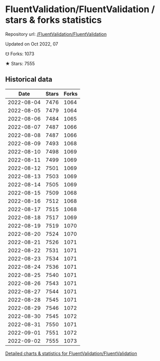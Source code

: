 # FluentValidation/FluentValidation / stars & forks statistics

Repository url: [/FluentValidation/FluentValidation](https://github.com/FluentValidation/FluentValidation)

Updated on Oct 2022, 07

☋ Forks: 1073

★ Stars: 7555

## Historical data
| Date | Stars | Forks |
|------|-------|-------|
| 2022-08-04 | 7476 | 1064 | 
| 2022-08-05 | 7479 | 1064 | 
| 2022-08-06 | 7484 | 1065 | 
| 2022-08-07 | 7487 | 1066 | 
| 2022-08-08 | 7487 | 1066 | 
| 2022-08-09 | 7493 | 1068 | 
| 2022-08-10 | 7498 | 1069 | 
| 2022-08-11 | 7499 | 1069 | 
| 2022-08-12 | 7501 | 1069 | 
| 2022-08-13 | 7503 | 1069 | 
| 2022-08-14 | 7505 | 1069 | 
| 2022-08-15 | 7509 | 1068 | 
| 2022-08-16 | 7512 | 1068 | 
| 2022-08-17 | 7515 | 1068 | 
| 2022-08-18 | 7517 | 1069 | 
| 2022-08-19 | 7519 | 1070 | 
| 2022-08-20 | 7524 | 1070 | 
| 2022-08-21 | 7526 | 1071 | 
| 2022-08-22 | 7531 | 1071 | 
| 2022-08-23 | 7534 | 1071 | 
| 2022-08-24 | 7536 | 1071 | 
| 2022-08-25 | 7540 | 1071 | 
| 2022-08-26 | 7543 | 1071 | 
| 2022-08-27 | 7544 | 1071 | 
| 2022-08-28 | 7545 | 1071 | 
| 2022-08-29 | 7546 | 1072 | 
| 2022-08-30 | 7545 | 1072 | 
| 2022-08-31 | 7550 | 1071 | 
| 2022-09-01 | 7551 | 1072 | 
| 2022-09-02 | 7555 | 1073 | 


[Detailed charts & statistics for FluentValidation/FluentValidation](https://reviewgithub.com/rep/FluentValidation/FluentValidation)
